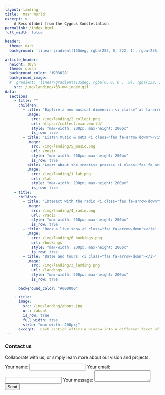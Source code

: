 ```yaml
---
layout: landing
title:  Maar World
excerpt: >
    A Recordlabel from the Cygnus Constellation
permalink: /index.html
full_width: false

header:
  theme: dark
  background: 'linear-gradient(135deg, rgba(255, 0, 222, 1), rgba(255, 0, 0, .5),)'

article_header:
  height: 30vh
  theme: ocean
  background_color: '#203028' 
  background_image:
  #  gradient: 'linear-gradient(135deg, rgba(0, 0, 0 , .9), rgba(139, 34, 139, .9))'
    src: /img/landing/433-mw-index.gif
data:
  sections:
    - title: ""
      children:
        - title: 'Explore a new musical dimension <i class="fas fa-arrow-down"></i>'
          image:
            src: /img/landing/2_collect.png
            url: https://collect.maar.world/
            style: "max-width: 200px; max-height: 200px"
            is_row: true
        - title: 'Listen music & sets <i class="fas fa-arrow-down"></i>'
          image:
            src: /img/landing/5_music.png
            url: /music
            style: "max-width: 200px; max-height: 200px"
            is_row: true
        - title: 'Learn about the creative process <i class="fas fa-arrow-down"></i>'
          image:
            src: /img/landing/1_lab.png
            url: /lab
            style: "max-width: 200px; max-height: 200px"
            is_row: true
    - title:
      children:
        - title: 'Interact with the radio <i class="fas fa-arrow-down"></i>'
          image:
            src: /img/landing/4_radio.png
            url: /radio
            style: "max-width: 200px; max-height: 200px"
            is_row: true
        - title: 'Book a live show <i class="fas fa-arrow-down"></i>'
          image:
            src: /img/landing/6_bookings.png
            url: /bookings
            style: "max-width: 200px; max-height: 200px"
            is_row: true
        - title: 'Dates and tours  <i class="fas fa-arrow-down"></i>'
          image:
            src: /img/landing/3_landing.png
            url: /landings
            style: "max-width: 200px; max-height: 200px"
            is_row: true

      background_color: "#000000"

    - title:
      image:
        src: /img/landing/about.jpg
        url: /about
        is_row: true
        full_width: true
        style: "max-width: 200px;"
      excerpt:  Each section offers a window into a different facet of our mission to reactivate auditory consciousness and connect cultures through sound.  
---
```


<div class="form-container">
  <h3>Contact us</h3>
  <p>Collaborate with us, or simply learn more about our vision and projects.</p>
  
  <form
    action="https://formspree.io/f/mqkrdkde"
    method="POST"
    class="contact-form"
  >
    <label>
      Your name:
      <input type="text" name="name" required>
    </label>
    <label>
      Your email:
      <input type="email" name="email" required>
    </label>
    <label>
      Your message:
      <textarea name="message" required></textarea>
    </label>
    <button type="submit">Send</button>
  </form>
</div>